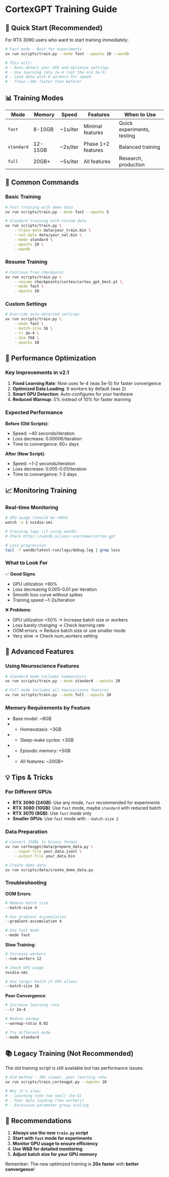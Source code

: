 # CortexGPT Training Guide

## 🚀 Quick Start (Recommended)

For RTX 3090 users who want to start training immediately:

```bash
# Fast mode - Best for experiments
uv run scripts/train.py --mode fast --epochs 10 --wandb

# This will:
# - Auto-detect your GPU and optimize settings
# - Use learning rate 1e-4 (not the old 5e-5)
# - Load data with 8 workers for speed
# - Train ~20x faster than before!
```

## 📊 Training Modes

| Mode | Memory | Speed | Features | When to Use |
|------|--------|-------|----------|-------------|
| `fast` | 8-10GB | ~1s/iter | Minimal features | Quick experiments, testing |
| `standard` | 12-15GB | ~2s/iter | Phase 1+2 features | Balanced training |
| `full` | 20GB+ | ~5s/iter | All features | Research, production |

## 🎯 Common Commands

### Basic Training
```bash
# Fast training with demo data
uv run scripts/train.py --mode fast --epochs 5

# Standard training with custom data
uv run scripts/train.py \
    --train-data data/your_train.bin \
    --val-data data/your_val.bin \
    --mode standard \
    --epochs 20 \
    --wandb
```

### Resume Training
```bash
# Continue from checkpoint
uv run scripts/train.py \
    --resume checkpoints/cortex/cortex_gpt_best.pt \
    --mode fast \
    --epochs 10
```

### Custom Settings
```bash
# Override auto-detected settings
uv run scripts/train.py \
    --mode fast \
    --batch-size 16 \
    --lr 2e-4 \
    --dim 768 \
    --epochs 10
```

## 🔧 Performance Optimization

### Key Improvements in v2.1
1. **Fixed Learning Rate**: Now uses 1e-4 (was 5e-5) for faster convergence
2. **Optimized Data Loading**: 8 workers by default (was 2)
3. **Smart GPU Detection**: Auto-configures for your hardware
4. **Reduced Warmup**: 5% instead of 10% for faster learning

### Expected Performance

**Before (Old Scripts)**:
- Speed: ~40 seconds/iteration
- Loss decrease: 0.00006/iteration
- Time to convergence: 60+ days

**After (New Script)**:
- Speed: ~1-2 seconds/iteration
- Loss decrease: 0.005-0.01/iteration
- Time to convergence: 1-2 days

## 📈 Monitoring Training

### Real-time Monitoring
```bash
# GPU usage (should be >90%)
watch -n 1 nvidia-smi

# Training logs (if using wandb)
# Check https://wandb.ai/your-username/cortex-gpt

# Loss progression
tail -f wandb/latest-run/logs/debug.log | grep loss
```

### What to Look For
✅ **Good Signs**:
- GPU utilization >90%
- Loss decreasing 0.005-0.01 per iteration
- Smooth loss curve without spikes
- Training speed ~1-2s/iteration

❌ **Problems**:
- GPU utilization <50% → Increase batch size or workers
- Loss barely changing → Check learning rate
- OOM errors → Reduce batch size or use smaller mode
- Very slow → Check num_workers setting

## 🧠 Advanced Features

### Using Neuroscience Features
```bash
# Standard mode includes homeostasis
uv run scripts/train.py --mode standard --epochs 20

# Full mode includes all neuroscience features
uv run scripts/train.py --mode full --epochs 20
```

### Memory Requirements by Feature
- Base model: ~8GB
- + Homeostasis: +3GB
- + Sleep-wake cycles: +3GB
- + Episodic memory: +5GB
- + All features: ~20GB+

## 💡 Tips & Tricks

### For Different GPUs
- **RTX 3090 (24GB)**: Use any mode, `fast` recommended for experiments
- **RTX 3080 (10GB)**: Use `fast` mode, maybe `standard` with reduced batch
- **RTX 3070 (8GB)**: Use `fast` mode only
- **Smaller GPUs**: Use `fast` mode with `--batch-size 2`

### Data Preparation
```bash
# Convert JSONL to binary format
uv run cortexgpt/data/prepare_data.py \
    --input-file your_data.jsonl \
    --output-file your_data.bin

# Create demo data
uv run scripts/data/create_demo_data.py
```

### Troubleshooting

**OOM Errors**:
```bash
# Reduce batch size
--batch-size 4

# Use gradient accumulation
--gradient-accumulation 4

# Use fast mode
--mode fast
```

**Slow Training**:
```bash
# Increase workers
--num-workers 12

# Check GPU usage
nvidia-smi

# Use larger batch if GPU allows
--batch-size 16
```

**Poor Convergence**:
```bash
# Increase learning rate
--lr 2e-4

# Reduce warmup
--warmup-ratio 0.02

# Try different mode
--mode standard
```

## 📚 Legacy Training (Not Recommended)

The old training script is still available but has performance issues:

```bash
# Old method - 20x slower, poor learning rate
uv run scripts/train_cortexgpt.py --epochs 10

# Why it's slow:
# - Learning rate too small (5e-5)
# - Poor data loading (few workers)
# - Excessive parameter group scaling
```

## 🎯 Recommendations

1. **Always use the new `train.py` script**
2. **Start with `fast` mode for experiments**
3. **Monitor GPU usage to ensure efficiency**
4. **Use W&B for detailed monitoring**
5. **Adjust batch size for your GPU memory**

Remember: The new optimized training is **20x faster** with **better convergence**!